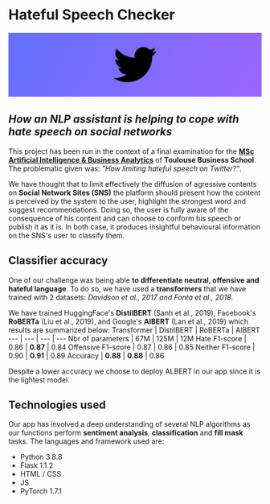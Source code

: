 # Hateful Speech Checker
![banner](./static/img/back.png)
## _How an NLP assistant is helping to cope with hate speech on social networks_
This project has been run in the context of a final examination for the [__MSc Artificial Intelligence & Business Analytics__](https://www.linkedin.com/groups/12518036/) of __Toulouse Business School__.
The problematic given was: _"How limiting hateful speech on Twitter?"_.

We have thought that to limit effectively the diffusion of agressive contents on __Social Network Sites (SNS)__ the platform should present how the content is perceived by the system to the user, highlight the strongest word and suggest recommendations. Doing so, the user is fully aware of the consequence of his content and can choose to conform his speech or publish it as it is. In both case, it produces insightful behavioural information on the SNS's user to classify them.

## Classifier accuracy
One of our challenge was being able __to differentiate neutral, offensive and hateful language__. To do so, we have used a __transformers__ that we have trained with 2 datasets: _Davidson et al., 2017 and Fonta et al., 2018_.

We have trained HuggingFace's __DistilBERT__ (Sanh et al., 2019), Facebook's __RoBERTa__ (Liu et al., 2019), and Google's __AlBERT__ (Lan et al., 2019) which results are summarized below:
Transformer | DistilBERT | RoBERTa | AlBERT
--- | --- | --- | ---
Nbr of parameters | 67M | 125M | 12M
Hate F1-score | 0.86 | __0.87__ | 0.84
Offensive F1-score | 0.87 | 0.86 | 0.85
Neither F1-score | 0.90 | __0.91__ | 0.89
Accuracy | __0.88__ | __0.88__ | 0.86

Despite a lower accuracy we choose to deploy ALBERT in our app since it is the lightest model.

## Technologies used
Our app has involved a deep understanding of several NLP algorithms as our functions perform __sentiment analysis__, __classification__ and __fill mask__ tasks.
The languages and framework used are:
* Python 3.8.8
* Flask 1.1.2
* HTML / CSS
* JS
* PyTorch 1.7.1
